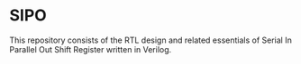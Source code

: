 # SIPO
This repository consists of the RTL design and related essentials of Serial In Parallel Out Shift Register written in Verilog.
